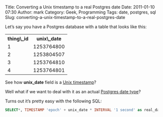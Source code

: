 Title: Converting a Unix timestamp to a real Postgres date
Date: 2011-01-10 07:30
Author: mark
Category: Geek, Programming
Tags: date, postgres, sql
Slug: converting-a-unix-timestamp-to-a-real-postgres-date

Let’s say you have a Postgres database with a table that looks like
this:

<table cellspacing="0" cellpadding="0" border="0">


<tr>


<th>
thing\_id
</th>
<th>
unix\_date
</th>


</tr>


<tr>
<td>
1
</td>
<td>
1253764800
</td>
</tr>


<tr>
<td>
2
</td>
<td>
1253804507
</td>
</tr>


<tr>
<td>
3
</td>
<td>
1253764810
</td>
</tr>


<tr>
<td>
4
</td>
<td>
1253764801
</td>
</tr>


</table>


See how **unix\_date** field is a [Unix timestamp][]?

Well what if we want to deal with it as an actual [Postgres date
type][]?

Turns out it’s pretty easy with the following SQL:


~~~~ {.sql name="code"}
SELECT*, TIMESTAMP 'epoch' + unix_date * INTERVAL '1 second' as real_dateFROM mytable
~~~~



  [Unix timestamp]: https://en.wikipedia.org/wiki/Unix_time
  [Postgres date type]: https://www.postgresql.org/docs/8.1/static/datatype-datetime.html
